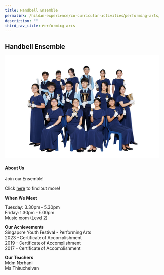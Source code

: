 ```yaml
---
title: Handbell Ensemble
permalink: /hildan-experience/co-curricular-activities/performing-arts/handbell-ensemble/
description: ""
third_nav_title: Performing Arts
---
```

Handbell Ensemble
-----------------

![](/images/Hildan%20Experience/CCA/handbell.jpg)


#### About Us

Join our Ensemble!

Click&nbsp;[here](/files/CCA/Handbell%20Ensemble%202016.pdf)&nbsp;to find out more!

**When We Meet** <br> 
  
Tuesday: 3.30pm - 5.30pm<br>
Friday: 1.30pm - 6.00pm<br>
Music room (Level 2)

**Our Achievements**<br>
Singapore Youth Festival - Performing Arts<br>
2023 - Certificate of Accomplishment<br>
2019 - Certificate of Accomplishment<br>
2017 - Certificate of Accomplishment<br>

**Our Teachers** <br>
Mdm Norhani<br>
Ms Thiruchelvan<br>